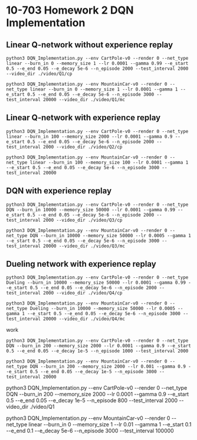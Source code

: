# 10-703 Homework 2 DQN Implementation

## Linear Q-network without experience replay

```
python3 DQN_Implementation.py --env CartPole-v0 --render 0 --net_type linear --burn_in 0 --memory_size 1 --lr 0.0001 --gamma 0.99 --e_start 0.5 --e_end 0.05 --e_decay 5e-6 --n_episode 2000 --test_interval 2000 --video_dir ./video/Q1/cp

python3 DQN_Implementation.py --env MountainCar-v0 --render 0 --net_type linear --burn_in 0 --memory_size 1 --lr 0.0001 --gamma 1 --e_start 0.5 --e_end 0.05 --e_decay 5e-6 --n_episode 3000 --test_interval 20000 --video_dir ./video/Q1/mc

```

## Linear Q-network with experience replay

```
python3 DQN_Implementation.py --env CartPole-v0 --render 0 --net_type linear --burn_in 100 --memory_size 2000 --lr 0.0001 --gamma 0.9 --e_start 0.5 --e_end 0.05 --e_decay 5e-6 --n_episode 2000 --test_interval 2000 --video_dir ./video/Q2/cp

python3 DQN_Implementation.py --env MountainCar-v0 --render 0 --net_type linear --burn_in 100 --memory_size 100 --lr 0.0001 --gamma 1 --e_start 0.5 --e_end 0.05 --e_decay 5e-6 --n_episode 3000 --test_interval 20000

```


## DQN with experience replay

```
python3 DQN_Implementation.py --env CartPole-v0 --render 0 --net_type DQN --burn_in 10000 --memory_size 50000 --lr 0.0001 --gamma 0.99 --e_start 0.5 --e_end 0.05 --e_decay 5e-6 --n_episode 2000 --test_interval 2000 --video_dir ./video/Q3/cp

python3 DQN_Implementation.py --env MountainCar-v0 --render 0 --net_type DQN --burn_in 10000 --memory_size 50000 --lr 0.0005 --gamma 1 --e_start 0.5 --e_end 0.05 --e_decay 5e-6 --n_episode 3000 --test_interval 20000 --video_dir ./video/Q3/mc

```

## Dueling network with experience replay

```
python3 DQN_Implementation.py --env CartPole-v0 --render 0 --net_type Dueling --burn_in 10000 --memory_size 50000 --lr 0.0001 --gamma 0.99 --e_start 0.5 --e_end 0.05 --e_decay 5e-6 --n_episode 2000 --test_interval 2000 --video_dir ./video/Q4/cp

python3 DQN_Implementation.py --env MountainCar-v0 --render 0 --net_type Dueling --burn_in 10000 --memory_size 50000 --lr 0.0005 --gamma 1 --e_start 0.5 --e_end 0.05 --e_decay 5e-6 --n_episode 3000 --test_interval 20000 --video_dir ./video/Q4/mc

```

work

```
python3 DQN_Implementation.py --env CartPole-v0 --render 0 --net_type DQN --burn_in 200 --memory_size 2000 --lr 0.0001 --gamma 0.9 --e_start 0.5 --e_end 0.05 --e_decay 1e-5 --n_episode 1000 --test_interval 2000

python3 DQN_Implementation.py --env MountainCar-v0 --render 0 --net_type DQN --burn_in 200 --memory_size 2000 --lr 0.001 --gamma 0.9 --e_start 0.5 --e_end 0.05 --e_decay 1e-5 --n_episode 3000 --test_interval 20000

```
python3 DQN_Implementation.py --env CartPole-v0 --render 0 --net_type DQN --burn_in 200 --memory_size 2000 --lr 0.0001 --gamma 0.9 --e_start 0.5 --e_end 0.05 --e_decay 1e-5 --n_episode 800 --test_interval 2000 --video_dir ./video/Q1

python3 DQN_Implementation.py --env MountainCar-v0 --render 0 --net_type linear --burn_in 0 --memory_size 1 --lr 0.01 --gamma 1 --e_start 0.1 --e_end 0.1 --e_decay 5e-6 --n_episode 3000 --test_interval 100000